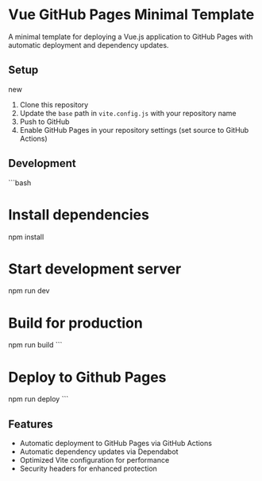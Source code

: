 # Vue GitHub Pages Minimal Template

A minimal template for deploying a Vue.js application to GitHub Pages with automatic deployment and dependency updates.

## Setup
new
1. Clone this repository
2. Update the `base` path in `vite.config.js` with your repository name
3. Push to GitHub
4. Enable GitHub Pages in your repository settings (set source to GitHub Actions)

## Development

\`\`\`bash
# Install dependencies
npm install

# Start development server
npm run dev

# Build for production
npm run build
\`\`\`

# Deploy to Github Pages
npm run deploy
\`\`\`

## Features

- Automatic deployment to GitHub Pages via GitHub Actions
- Automatic dependency updates via Dependabot
- Optimized Vite configuration for performance
- Security headers for enhanced protection
